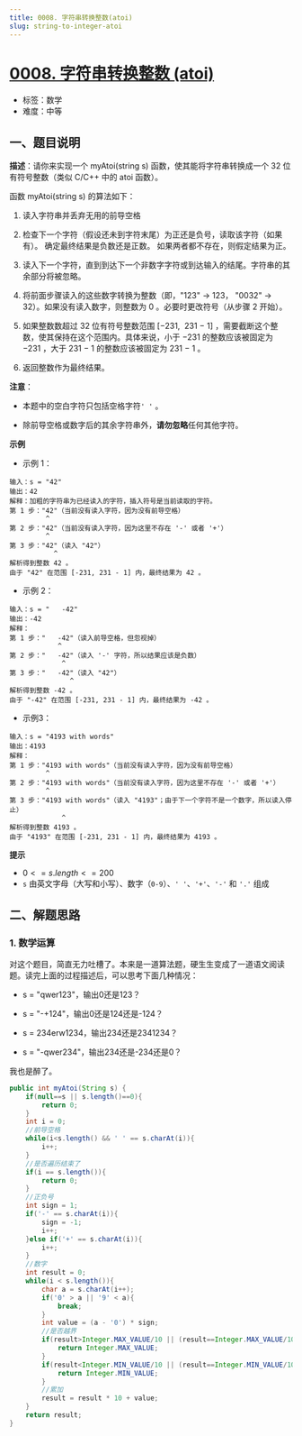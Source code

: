 ```yaml
---
title: 0008. 字符串转换整数(atoi)
slug: string-to-integer-atoi
---
```


# [0008. 字符串转换整数 (atoi)](https://leetcode.cn/problems/string-to-integer-atoi/)

- 标签：数学
- 难度：中等

## 一、题目说明

**描述**：请你来实现一个 myAtoi(string s) 函数，使其能将字符串转换成一个 32 位有符号整数（类似 C/C++ 中的 atoi 函数）。

函数 myAtoi(string s) 的算法如下：

1. 读入字符串并丢弃无用的前导空格

2. 检查下一个字符（假设还未到字符末尾）为正还是负号，读取该字符（如果有）。 确定最终结果是负数还是正数。 如果两者都不存在，则假定结果为正。

3. 读入下一个字符，直到到达下一个非数字字符或到达输入的结尾。字符串的其余部分将被忽略。

4. 将前面步骤读入的这些数字转换为整数（即，"123" -> 123， "0032" -> 32）。如果没有读入数字，则整数为 0 。必要时更改符号（从步骤 2 开始）。

5. 如果整数数超过 32 位有符号整数范围 [−231,  231 − 1] ，需要截断这个整数，使其保持在这个范围内。具体来说，小于 −231 的整数应该被固定为 −231 ，大于 231 − 1 的整数应该被固定为 231 − 1 。

6. 返回整数作为最终结果。

**注意**：

* 本题中的空白字符只包括空格字符`' '` 。

* 除前导空格或数字后的其余字符串外，**请勿忽略**任何其他字符。

**示例**

* 示例 1：

```text
输入：s = "42"
输出：42
解释：加粗的字符串为已经读入的字符，插入符号是当前读取的字符。
第 1 步："42"（当前没有读入字符，因为没有前导空格）
         ^
第 2 步："42"（当前没有读入字符，因为这里不存在 '-' 或者 '+'）
         ^
第 3 步："42"（读入 "42"）
           ^
解析得到整数 42 。
由于 "42" 在范围 [-231, 231 - 1] 内，最终结果为 42 。
```

* 示例 2：

```text
输入：s = "   -42"
输出：-42
解释：
第 1 步："   -42"（读入前导空格，但忽视掉）
            ^
第 2 步："   -42"（读入 '-' 字符，所以结果应该是负数）
             ^
第 3 步："   -42"（读入 "42"）
               ^
解析得到整数 -42 。
由于 "-42" 在范围 [-231, 231 - 1] 内，最终结果为 -42 。
```

* 示例3：

```text
输入：s = "4193 with words"
输出：4193
解释：
第 1 步："4193 with words"（当前没有读入字符，因为没有前导空格）
         ^
第 2 步："4193 with words"（当前没有读入字符，因为这里不存在 '-' 或者 '+'）
         ^
第 3 步："4193 with words"（读入 "4193"；由于下一个字符不是一个数字，所以读入停止）
             ^
解析得到整数 4193 。
由于 "4193" 在范围 [-231, 231 - 1] 内，最终结果为 4193 。
```

**提示**

* $0 <= s.length <= 200$
* `s` 由英文字母（大写和小写）、数字（`0-9`）、`' '`、`'+'`、`'-'` 和 `'.'` 组成

## 二、解题思路

### 1. 数学运算

对这个题目，简直无力吐槽了。本来是一道算法题，硬生生变成了一道语文阅读题。读完上面的过程描述后，可以思考下面几种情况：

* s = "qwer123"，输出0还是123？

* s = "-+124"，输出0还是124还是-124？

* s = 234erw1234，输出234还是2341234？

* s = "-qwer234"，输出234还是-234还是0？

我也是醉了。

```java
public int myAtoi(String s) {
    if(null==s || s.length()==0){
        return 0;
    }
    int i = 0;
    //前导空格
    while(i<s.length() && ' ' == s.charAt(i)){
        i++;
    }
    //是否遍历结束了
    if(i == s.length()){
        return 0;
    }
    //正负号
    int sign = 1;
    if('-' == s.charAt(i)){
        sign = -1;
        i++;
    }else if('+' == s.charAt(i)){
        i++;
    }
    //数字
    int result = 0;
    while(i < s.length()){
        char a = s.charAt(i++);
        if('0' > a || '9' < a){
            break;
        }
        int value = (a - '0') * sign;
        //是否越界
        if(result>Integer.MAX_VALUE/10 || (result==Integer.MAX_VALUE/10 && value>Integer.MAX_VALUE%10)){
            return Integer.MAX_VALUE;
        }
        if(result<Integer.MIN_VALUE/10 || (result==Integer.MIN_VALUE/10 && value<Integer.MIN_VALUE%10)){
            return Integer.MIN_VALUE;
        }
        //累加
        result = result * 10 + value;
    }
    return result;
}
```
